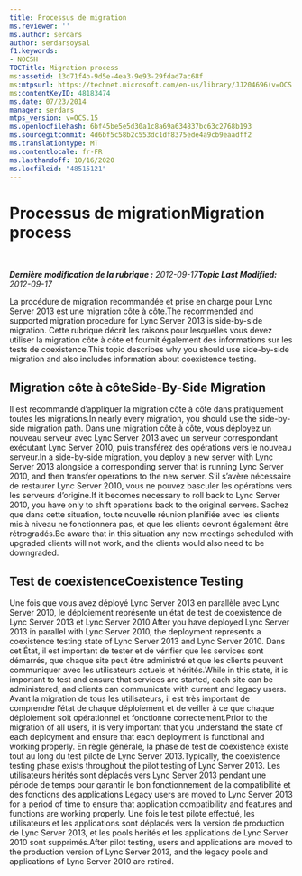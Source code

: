 ```yaml
---
title: Processus de migration
ms.reviewer: ''
ms.author: serdars
author: serdarsoysal
f1.keywords:
- NOCSH
TOCTitle: Migration process
ms:assetid: 13d71f4b-9d5e-4ea3-9e93-29fdad7ac68f
ms:mtpsurl: https://technet.microsoft.com/en-us/library/JJ204696(v=OCS.15)
ms:contentKeyID: 48183474
ms.date: 07/23/2014
manager: serdars
mtps_version: v=OCS.15
ms.openlocfilehash: 6bf45be5e5d30a1c8a69a634837bc63c2768b193
ms.sourcegitcommit: 4d6bf5c58b2c553dc1df8375ede4a9cb9eaadff2
ms.translationtype: MT
ms.contentlocale: fr-FR
ms.lasthandoff: 10/16/2020
ms.locfileid: "48515121"
---
```

# <a name="migration-process"></a><span data-ttu-id="c1f39-102">Processus de migration</span><span class="sxs-lookup"><span data-stu-id="c1f39-102">Migration process</span></span>

<div data-xmlns="http://www.w3.org/1999/xhtml">

<div class="topic" data-xmlns="http://www.w3.org/1999/xhtml" data-msxsl="urn:schemas-microsoft-com:xslt" data-cs="https://msdn.microsoft.com/">

<div data-asp="https://msdn2.microsoft.com/asp">



</div>

<div id="mainSection">

<div id="mainBody">

<span> </span>

<span data-ttu-id="c1f39-103">_**Dernière modification de la rubrique :** 2012-09-17_</span><span class="sxs-lookup"><span data-stu-id="c1f39-103">_**Topic Last Modified:** 2012-09-17_</span></span>

<span data-ttu-id="c1f39-104">La procédure de migration recommandée et prise en charge pour Lync Server 2013 est une migration côte à côte.</span><span class="sxs-lookup"><span data-stu-id="c1f39-104">The recommended and supported migration procedure for Lync Server 2013 is side-by-side migration.</span></span> <span data-ttu-id="c1f39-105">Cette rubrique décrit les raisons pour lesquelles vous devez utiliser la migration côte à côte et fournit également des informations sur les tests de coexistence.</span><span class="sxs-lookup"><span data-stu-id="c1f39-105">This topic describes why you should use side-by-side migration and also includes information about coexistence testing.</span></span>

<div>

## <a name="side-by-side-migration"></a><span data-ttu-id="c1f39-106">Migration côte à côte</span><span class="sxs-lookup"><span data-stu-id="c1f39-106">Side-By-Side Migration</span></span>

<span data-ttu-id="c1f39-107">Il est recommandé d’appliquer la migration côte à côte dans pratiquement toutes les migrations.</span><span class="sxs-lookup"><span data-stu-id="c1f39-107">In nearly every migration, you should use the side-by-side migration path.</span></span> <span data-ttu-id="c1f39-108">Dans une migration côte à côte, vous déployez un nouveau serveur avec Lync Server 2013 avec un serveur correspondant exécutant Lync Server 2010, puis transférez des opérations vers le nouveau serveur.</span><span class="sxs-lookup"><span data-stu-id="c1f39-108">In a side-by-side migration, you deploy a new server with Lync Server 2013 alongside a corresponding server that is running Lync Server 2010, and then transfer operations to the new server.</span></span> <span data-ttu-id="c1f39-109">S’il s’avère nécessaire de restaurer Lync Server 2010, vous ne pouvez basculer les opérations vers les serveurs d’origine.</span><span class="sxs-lookup"><span data-stu-id="c1f39-109">If it becomes necessary to roll back to Lync Server 2010, you have only to shift operations back to the original servers.</span></span> <span data-ttu-id="c1f39-110">Sachez que dans cette situation, toute nouvelle réunion planifiée avec les clients mis à niveau ne fonctionnera pas, et que les clients devront également être rétrogradés.</span><span class="sxs-lookup"><span data-stu-id="c1f39-110">Be aware that in this situation any new meetings scheduled with upgraded clients will not work, and the clients would also need to be downgraded.</span></span>

</div>

<div>

## <a name="coexistence-testing"></a><span data-ttu-id="c1f39-111">Test de coexistence</span><span class="sxs-lookup"><span data-stu-id="c1f39-111">Coexistence Testing</span></span>

<span data-ttu-id="c1f39-112">Une fois que vous avez déployé Lync Server 2013 en parallèle avec Lync Server 2010, le déploiement représente un état de test de coexistence de Lync Server 2013 et Lync Server 2010.</span><span class="sxs-lookup"><span data-stu-id="c1f39-112">After you have deployed Lync Server 2013 in parallel with Lync Server 2010, the deployment represents a coexistence testing state of Lync Server 2013 and Lync Server 2010.</span></span> <span data-ttu-id="c1f39-113">Dans cet État, il est important de tester et de vérifier que les services sont démarrés, que chaque site peut être administré et que les clients peuvent communiquer avec les utilisateurs actuels et hérités.</span><span class="sxs-lookup"><span data-stu-id="c1f39-113">While in this state, it is important to test and ensure that services are started, each site can be administered, and clients can communicate with current and legacy users.</span></span> <span data-ttu-id="c1f39-114">Avant la migration de tous les utilisateurs, il est très important de comprendre l’état de chaque déploiement et de veiller à ce que chaque déploiement soit opérationnel et fonctionne correctement.</span><span class="sxs-lookup"><span data-stu-id="c1f39-114">Prior to the migration of all users, it is very important that you understand the state of each deployment and ensure that each deployment is functional and working properly.</span></span> <span data-ttu-id="c1f39-115">En règle générale, la phase de test de coexistence existe tout au long du test pilote de Lync Server 2013.</span><span class="sxs-lookup"><span data-stu-id="c1f39-115">Typically, the coexistence testing phase exists throughout the pilot testing of Lync Server 2013.</span></span> <span data-ttu-id="c1f39-116">Les utilisateurs hérités sont déplacés vers Lync Server 2013 pendant une période de temps pour garantir le bon fonctionnement de la compatibilité et des fonctions des applications.</span><span class="sxs-lookup"><span data-stu-id="c1f39-116">Legacy users are moved to Lync Server 2013 for a period of time to ensure that application compatibility and features and functions are working properly.</span></span> <span data-ttu-id="c1f39-117">Une fois le test pilote effectué, les utilisateurs et les applications sont déplacés vers la version de production de Lync Server 2013, et les pools hérités et les applications de Lync Server 2010 sont supprimés.</span><span class="sxs-lookup"><span data-stu-id="c1f39-117">After pilot testing, users and applications are moved to the production version of Lync Server 2013, and the legacy pools and applications of Lync Server 2010 are retired.</span></span>

</div>

</div>

<span> </span>

</div>

</div>

</div>

